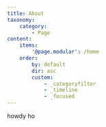 ```yaml
---
title: About
taxonomy:
    category:
        - Page
content:
    items:
        '@page.modular': /home
    order:
        by: default
        dir: asc
        custom:
            - _categoryfilter
            - _timeline
            - _focused
---
```


howdy ho